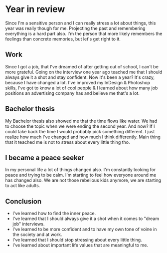 # Year in review

Since I'm a sensitive person and I can really stress a lot about things, this year was really though for me. Projecting the past and remembering everything is a hard part also. I'm the person that more likely remembers the feelings than concrete memories, but let's get right to it.

## Work
Since I got a job, that I've dreamed of after getting out of school, I can't be more grateful. Going on the interview one year ago teached me that I should always give it a shot and stay confident. Now it's been a year? It's crazy, because I have changed a lot. I've improved my InDesign & Photoshop skills, I've got to know a lot of cool people & I learned about how many job positions an advertising company has and believe me that's a lot.

## Bachelor thesis
My Bachelor thesis also showed me that the time flows like water. We had to choose the topic when we were ending the second year. And now? If I could take back the time I would probably pick something different. I just realize how much I've changed and how much I think differently. Main thing that it teached me is not to stress about every little thing tho.

## I became a peace seeker
In my personal life a lot of things changed also. I'm constantly looking for peace and trying to be calm. I'm starting to feel how everyone around me has changed also. We are not those rebelious kids anymore, we are starting to act like adults.

## Conclusion
- I've learned how to find the inner peace.
- I've learned that I should always give it a shot when it comes to "dream job" interviews.
- I've learned to be more confident and to have my own tone of voine in the society and at work.
- I've learned that I should stop stressing about every little thing.
- I've learned about important life values that are meaningful to me.
